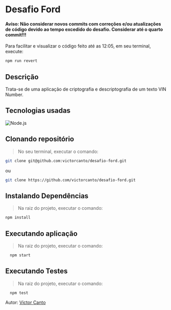# Desafio Ford

#### Aviso: Não considerar novos commits com correções e/ou atualizações de código devido ao tempo excedido do desafio. Considerar até o quarto commit!!!

Para facilitar e visualizar o código feito até as 12:05, em seu terminal, execute:

```bash
npm run revert
```

## Descrição

Trata-se de uma aplicação de criptografia e descriptografia de um texto VIN Number.

## Tecnologias usadas

![Node.js](https://img.shields.io/badge/Node.js-339933?style=for-the-badge&logo=nodedotjs&logoColor=white)

## Clonando repositório

> No seu terminal, executar o comando:

```bash
git clone git@github.com:victorcanto/desafio-ford.git
```

ou

```bash
git clone https://github.com/victorcanto/desafio-ford.git
```

## Instalando Dependências

> Na raiz do projeto, executar o comando:

```bash
npm install
```

## Executando aplicação

> Na raiz do projeto, executar o comando:

```bash
  npm start
```

## Executando Testes

> Na raiz do projeto, executar o comando:

```
  npm test
```

Autor: [Victor Canto](https://www.linkedin.com/in/vscanto/)
